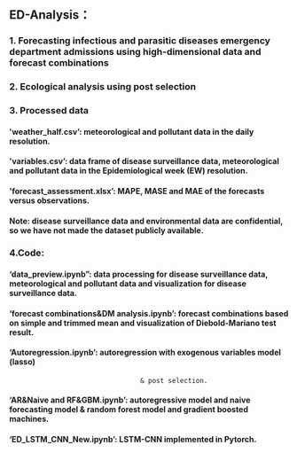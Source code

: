 ## ED-Analysis： 
### 1. Forecasting infectious and parasitic diseases emergency department admissions using high-dimensional data and forecast combinations
### 2. Ecological analysis using post selection
### 3. Processed data
####   'weather_half.csv’: meteorological and pollutant data in the daily resolution.

####   'variables.csv’: data frame of disease surveillance data, meteorological and pollutant data in the Epidemiological week (EW) resolution.

####   'forecast_assessment.xlsx’: MAPE, MASE and MAE of the forecasts versus observations.

####   Note: disease surveillance data and environmental data are confidential, so we have not made the dataset publicly available.
### 4.Code:
####   ‘data_preview.ipynb”: data processing for disease surveillance data, meteorological and pollutant data and visualization for disease surveillance data.

####   ‘forecast combinations&DM analysis.ipynb’: forecast combinations based on simple and trimmed mean and visualization of Diebold-Mariano test result.

####   ‘Autoregression.ipynb’: autoregression with exogenous variables model (lasso) 
                                     & post selection. 

####   ‘AR&Naive and RF&GBM.ipynb’: autoregressive model and naive forecasting model & random forest model and gradient boosted machines.

####   ‘ED_LSTM_CNN_New.ipynb’: LSTM-CNN implemented in Pytorch.
